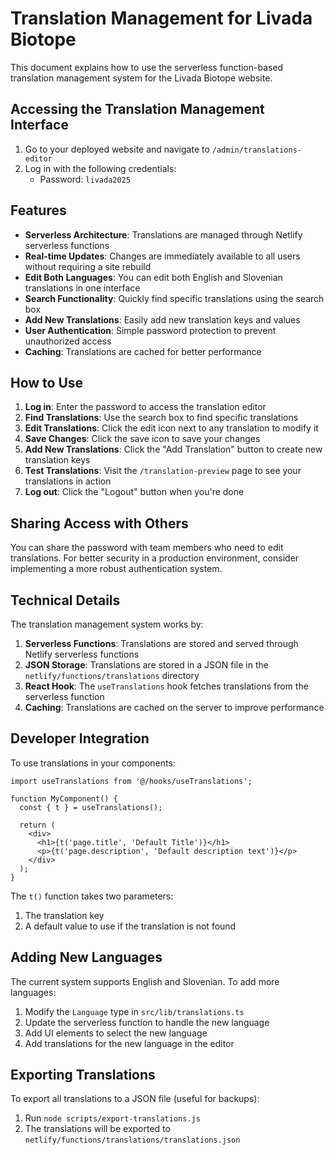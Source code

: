 # Translation Management for Livada Biotope

This document explains how to use the serverless function-based translation management system for the Livada Biotope website.

## Accessing the Translation Management Interface

1. Go to your deployed website and navigate to `/admin/translations-editor`
2. Log in with the following credentials:
   - Password: `livada2025`

## Features

- **Serverless Architecture**: Translations are managed through Netlify serverless functions
- **Real-time Updates**: Changes are immediately available to all users without requiring a site rebuild
- **Edit Both Languages**: You can edit both English and Slovenian translations in one interface
- **Search Functionality**: Quickly find specific translations using the search box
- **Add New Translations**: Easily add new translation keys and values
- **User Authentication**: Simple password protection to prevent unauthorized access
- **Caching**: Translations are cached for better performance

## How to Use

1. **Log in**: Enter the password to access the translation editor
2. **Find Translations**: Use the search box to find specific translations
3. **Edit Translations**: Click the edit icon next to any translation to modify it
4. **Save Changes**: Click the save icon to save your changes
5. **Add New Translations**: Click the "Add Translation" button to create new translation keys
6. **Test Translations**: Visit the `/translation-preview` page to see your translations in action
7. **Log out**: Click the "Logout" button when you're done

## Sharing Access with Others

You can share the password with team members who need to edit translations. For better security in a production environment, consider implementing a more robust authentication system.

## Technical Details

The translation management system works by:

1. **Serverless Functions**: Translations are stored and served through Netlify serverless functions
2. **JSON Storage**: Translations are stored in a JSON file in the `netlify/functions/translations` directory
3. **React Hook**: The `useTranslations` hook fetches translations from the serverless function
4. **Caching**: Translations are cached on the server to improve performance

## Developer Integration

To use translations in your components:

```tsx
import useTranslations from '@/hooks/useTranslations';

function MyComponent() {
  const { t } = useTranslations();
  
  return (
    <div>
      <h1>{t('page.title', 'Default Title')}</h1>
      <p>{t('page.description', 'Default description text')}</p>
    </div>
  );
}
```

The `t()` function takes two parameters:
1. The translation key
2. A default value to use if the translation is not found

## Adding New Languages

The current system supports English and Slovenian. To add more languages:

1. Modify the `Language` type in `src/lib/translations.ts`
2. Update the serverless function to handle the new language
3. Add UI elements to select the new language
4. Add translations for the new language in the editor

## Exporting Translations

To export all translations to a JSON file (useful for backups):

1. Run `node scripts/export-translations.js`
2. The translations will be exported to `netlify/functions/translations/translations.json`
